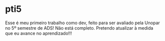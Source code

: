 # pti5

Esse é meu primeiro trabalho como dev, feito para ser avaliado pela Unopar no 5º semestre de ADS!
Não está completo. Pretendo atualizar à medida que eu avance no aprendizado!!!